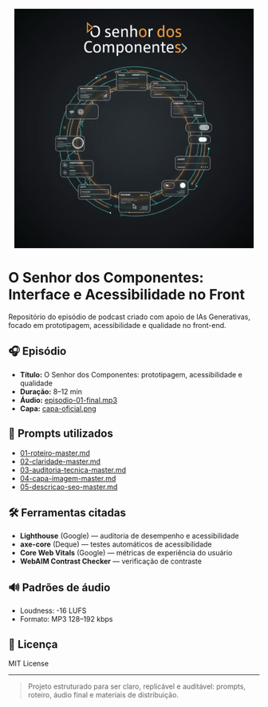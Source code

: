 <p align="center">
  <img src="assets/cover/capa-oficial.png" alt="Capa do podcast" width="480"/>
</p>

# O Senhor dos Componentes: Interface e Acessibilidade no Front

Repositório do episódio de podcast criado com apoio de IAs Generativas, focado em prototipagem, acessibilidade e qualidade no front-end.

## 🎧 Episódio
- **Título:** O Senhor dos Componentes: prototipagem, acessibilidade e qualidade
- **Duração:** 8–12 min
- **Áudio:** [episodio-01-final.mp3](audio/episodio-01-final.mp3)
- **Capa:** [capa-oficial.png](assets/cover/capa-oficial.png)

## 🧩 Prompts utilizados
- [01-roteiro-master.md](prompts/01-roteiro-master.md)
- [02-claridade-master.md](prompts/02-claridade-master.md)
- [03-auditoria-tecnica-master.md](prompts/03-auditoria-tecnica-master.md)
- [04-capa-imagem-master.md](prompts/04-capa-imagem-master.md)
- [05-descricao-seo-master.md](prompts/05-descricao-seo-master.md)

## 🛠️ Ferramentas citadas
- **Lighthouse** (Google) — auditoria de desempenho e acessibilidade  
- **axe-core** (Deque) — testes automáticos de acessibilidade  
- **Core Web Vitals** (Google) — métricas de experiência do usuário  
- **WebAIM Contrast Checker** — verificação de contraste

## 🔊 Padrões de áudio
- Loudness: -16 LUFS
- Formato: MP3 128–192 kbps

## 📜 Licença
MIT License

---
> Projeto estruturado para ser claro, replicável e auditável: prompts, roteiro, áudio final e materiais de distribuição.
